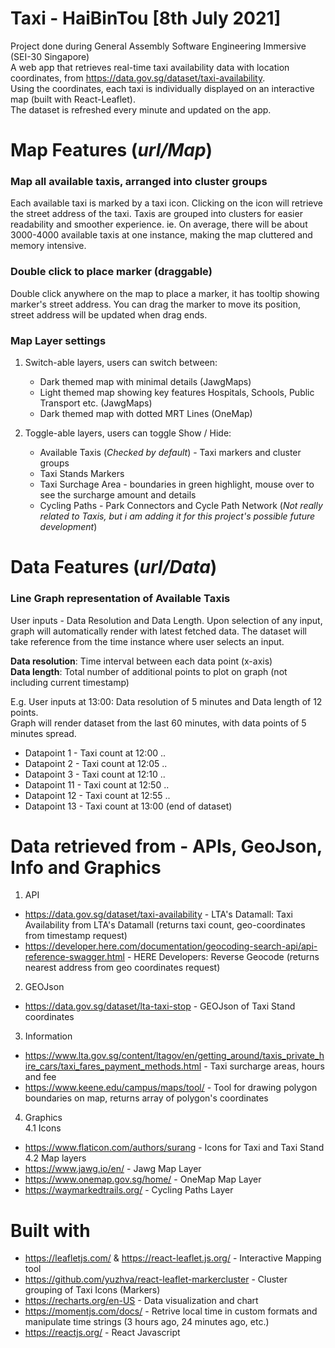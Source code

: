 # Taxi - HaiBinTou  [8th July 2021]

Project done during General Assembly Software Engineering Immersive (SEI-30 Singapore)   
A web app that retrieves real-time taxi availability data with location coordinates, from https://data.gov.sg/dataset/taxi-availability.  
Using the coordinates, each taxi is individually displayed on an interactive map (built with React-Leaflet).   
The dataset is refreshed every minute and updated on the app.

# Map Features (_url/Map_)
### Map all available taxis, arranged into cluster groups
Each available taxi is marked by a taxi icon.
Clicking on the icon will retrieve the street address of the taxi.
Taxis are grouped into clusters for easier readability and smoother experience. ie. On average, there will be about 3000-4000 available taxis at one instance, making the map cluttered and memory intensive.

### Double click to place marker (draggable)
Double click anywhere on the map to place a marker, it has tooltip showing marker's street address. 
You can drag the marker to move its position, street address will be updated when drag ends.

### Map Layer settings

1. Switch-able layers, users can switch between:
    * Dark themed map with minimal details (JawgMaps)
    * Light themed map showing key features Hospitals, Schools, Public Transport etc. (JawgMaps)
    * Dark themed map with dotted MRT Lines (OneMap)

2. Toggle-able layers, users can toggle Show / Hide:
    * Available Taxis (_Checked by default_) - Taxi markers and cluster groups
    * Taxi Stands Markers
    * Taxi Surchage Area - boundaries in green highlight, mouse over to see the surcharge amount and details
    * Cycling Paths - Park Connectors and Cycle Path Network 
    (_Not really related to Taxis, but i am adding it for this project's possible future development_)

# Data Features (_url/Data_)
### Line Graph representation of Available Taxis
User inputs - Data Resolution and Data Length. Upon selection of any input, graph will automatically render with latest fetched data. The dataset will take reference from the time instance where user selects an input.

__Data resolution__: Time interval between each data point (x-axis)  
__Data length__: Total number of additional points to plot on graph (not including current timestamp)

E.g. User inputs at 13:00: Data resolution of 5 minutes and Data length of 12 points.  
Graph will render dataset from the last 60 minutes, with data points of 5 minutes spread. 
* Datapoint 1 - Taxi count at 12:00 ..
* Datapoint 2 - Taxi count at 12:05 ..
* Datapoint 3 - Taxi count at 12:10 .. 
* Datapoint 11 - Taxi count at 12:50 .. 
* Datapoint 12 - Taxi count at 12:55 ..
* Datapoint 13 - Taxi count at 13:00 (end of dataset)

# Data retrieved from - APIs, GeoJson, Info and Graphics
1. API
* https://data.gov.sg/dataset/taxi-availability - LTA's Datamall: Taxi Availability from LTA's Datamall (returns taxi count, geo-coordinates from timestamp request)
* https://developer.here.com/documentation/geocoding-search-api/api-reference-swagger.html - HERE Developers: Reverse Geocode (returns nearest address from geo coordinates request)
2. GEOJson
* https://data.gov.sg/dataset/lta-taxi-stop - GEOJson of Taxi Stand coordinates
3. Information
* https://www.lta.gov.sg/content/ltagov/en/getting_around/taxis_private_hire_cars/taxi_fares_payment_methods.html - Taxi surcharge areas, hours and fee
* https://www.keene.edu/campus/maps/tool/ - Tool for drawing polygon boundaries on map, returns array of polygon's coordinates
4. Graphics  
4.1 Icons
* https://www.flaticon.com/authors/surang - Icons for Taxi and Taxi Stand  
4.2 Map layers
* https://www.jawg.io/en/ - Jawg Map Layer
* https://www.onemap.gov.sg/home/ - OneMap Map Layer
* https://waymarkedtrails.org/ - Cycling Paths Layer  

# Built with
* https://leafletjs.com/ & https://react-leaflet.js.org/ - Interactive Mapping tool 
* https://github.com/yuzhva/react-leaflet-markercluster -  Cluster grouping of Taxi Icons (Markers)
* https://recharts.org/en-US - Data visualization and chart
* https://momentjs.com/docs/ - Retrive local time in custom formats and manipulate time strings (3 hours ago, 24 minutes ago, etc.)
* https://reactjs.org/ - React Javascript
